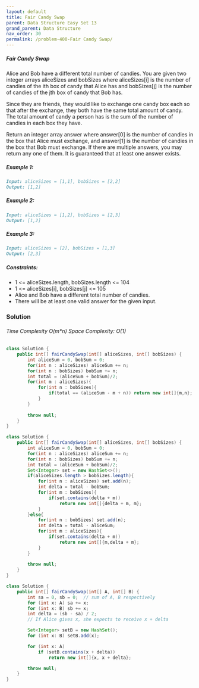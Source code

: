 ```yaml
---
layout: default
title: Fair Candy Swap
parent: Data Structure Easy Set 13
grand_parent: Data Structure
nav_order: 30
permalink: /problem-400-Fair Candy Swap/
---
```

##### Fair Candy Swap
Alice and Bob have a different total number of candies. You are given two integer arrays aliceSizes and bobSizes where aliceSizes[i] is the number of candies of the ith box of candy that Alice has and bobSizes[j] is the number of candies of the jth box of candy that Bob has.

Since they are friends, they would like to exchange one candy box each so that after the exchange, they both have the same total amount of candy. The total amount of candy a person has is the sum of the number of candies in each box they have.

Return an integer array answer where answer[0] is the number of candies in the box that Alice must exchange, and answer[1] is the number of candies in the box that Bob must exchange. If there are multiple answers, you may return any one of them. It is guaranteed that at least one answer exists.

##### Example 1:
```markdown
Input: aliceSizes = [1,1], bobSizes = [2,2]
Output: [1,2]
```
##### Example 2:
```markdown
Input: aliceSizes = [1,2], bobSizes = [2,3]
Output: [1,2]
```
##### Example 3:
```markdown
Input: aliceSizes = [2], bobSizes = [1,3]
Output: [2,3]
```
##### Constraints:
* 1 <= aliceSizes.length, bobSizes.length <= 104
* 1 <= aliceSizes[i], bobSizes[j] <= 105
* Alice and Bob have a different total number of candies.
* There will be at least one valid answer for the given input.

### Solution
###### Time Complexity O(m*n) Space Complexity: O(1)
```java
class Solution {
    public int[] fairCandySwap(int[] aliceSizes, int[] bobSizes) {
        int aliceSum = 0, bobSum = 0;
        for(int n : aliceSizes) aliceSum += n;
        for(int n : bobSizes) bobSum += n;
        int total = (aliceSum + bobSum)/2;
        for(int m : aliceSizes){
            for(int n : bobSizes){
                if(total == (aliceSum - m + n)) return new int[]{m,n};
            }
        }
            
        throw null;    
    }
}
```
```java
class Solution {
    public int[] fairCandySwap(int[] aliceSizes, int[] bobSizes) {
        int aliceSum = 0, bobSum = 0;
        for(int n : aliceSizes) aliceSum += n;
        for(int n : bobSizes) bobSum += n;
        int total = (aliceSum + bobSum)/2;
        Set<Integer> set = new HashSet<>();
        if(aliceSizes.length > bobSizes.length){
            for(int n : aliceSizes) set.add(n);
            int delta = total - bobSum;
            for(int m : bobSizes){
                if(set.contains(delta + m)) 
                    return new int[]{delta + m, m};
            }
        }else{
            for(int n : bobSizes) set.add(n);
            int delta = total - aliceSum;
            for(int m : aliceSizes){
                if(set.contains(delta + m)) 
                    return new int[]{m,delta + m};
            }
        }
            
        throw null;    
    }
}
```
```java
class Solution {
    public int[] fairCandySwap(int[] A, int[] B) {
        int sa = 0, sb = 0;  // sum of A, B respectively
        for (int x: A) sa += x;
        for (int x: B) sb += x;
        int delta = (sb - sa) / 2;
        // If Alice gives x, she expects to receive x + delta

        Set<Integer> setB = new HashSet();
        for (int x: B) setB.add(x);

        for (int x: A)
            if (setB.contains(x + delta))
                return new int[]{x, x + delta};

        throw null;
    }
}
```